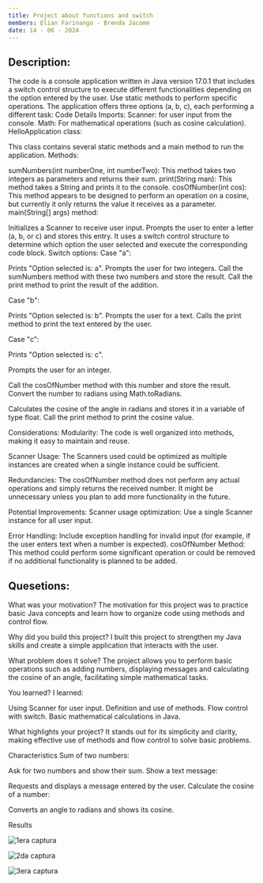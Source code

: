 ```yaml
---
title: Project about functions and switch
members: Elian Farinango - Brenda Jacome
date: 14 - 06 - 2024
---
```

Description:
---
The code is a console application written in Java version 17.0.1 that includes a switch control structure to execute different functionalities depending on the option entered by the user.
Use static methods to perform specific operations. The application offers three options (a, b, c), each performing a different task:
Code Details
Imports:
Scanner: for user input from the console.
Math: For mathematical operations (such as cosine calculation).
HelloApplication class:

This class contains several static methods and a main method to run the application.
Methods:

sumNumbers(int numberOne, int numberTwo): This method takes two integers as parameters and returns their sum.
print(String man): This method takes a String and prints it to the console.
cosOfNumber(int cos): This method appears to be designed to perform an operation on a cosine, but currently it only returns the value it receives as a parameter.
main(String[] args) method:

Initializes a Scanner to receive user input.
Prompts the user to enter a letter (a, b, or c) and stores this entry.
It uses a switch control structure to determine which option the user selected and execute the corresponding code block.
Switch options:
Case "a":

Prints "Option selected is: a".
Prompts the user for two integers.
Call the sumNumbers method with these two numbers and store the result.
Call the print method to print the result of the addition.

Case "b":

Prints "Option selected is: b".
Prompts the user for a text.
Calls the print method to print the text entered by the user.

Case "c":

Prints "Option selected is: c".

Prompts the user for an integer.

Call the cosOfNumber method with this number and store the result.
Convert the number to radians using Math.toRadians.

Calculates the cosine of the angle in radians and stores it in a variable of type float.
Call the print method to print the cosine value.

Considerations:
Modularity: The code is well organized into methods, making it easy to maintain and reuse.

Scanner Usage: The Scanners used could be optimized as multiple instances are created when a single instance could be sufficient.

Redundancies: The cosOfNumber method does not perform any actual operations and simply returns the received number. It might be unnecessary unless you plan to add more functionality in the future.

Potential Improvements:
Scanner usage optimization: Use a single Scanner instance for all user input.

Error Handling: Include exception handling for invalid input (for example, if the user enters text when a number is expected).
cosOfNumber Method: This method could perform some significant operation or could be removed if no additional functionality is planned to be added.

Quesetions:
---
What was your motivation?
The motivation for this project was to practice basic Java concepts and learn how to organize code using methods and control flow.

Why did you build this project?
I built this project to strengthen my Java skills and create a simple application that interacts with the user.

What problem does it solve?
The project allows you to perform basic operations such as adding numbers, displaying messages and calculating the cosine of an angle, facilitating simple mathematical tasks.

You learned?
I learned:

Using Scanner for user input.
Definition and use of methods.
Flow control with switch.
Basic mathematical calculations in Java.

What highlights your project?
It stands out for its simplicity and clarity, making effective use of methods and flow control to solve basic problems.

Characteristics
Sum of two numbers:

Ask for two numbers and show their sum.
Show a text message:

Requests and displays a message entered by the user.
Calculate the cosine of a number:

Converts an angle to radians and shows its cosine.

Results



![1era captura](https://github.com/ElianFarinango/ProjectFunctionsAndSwitch/assets/169933606/93e6b473-a4cc-4ed6-9457-4eef952773b0)

![2da captura](https://github.com/ElianFarinango/ProjectFunctionsAndSwitch/assets/169933606/78a9fb70-9658-47aa-8cf0-209139238120)

![3era captura](https://github.com/ElianFarinango/ProjectFunctionsAndSwitch/assets/169933606/87831877-72da-4dbf-943c-be8e09627f19)
